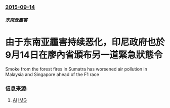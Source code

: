 ### [2015-09-14](/news/2015/09/14/index.md)

##### 东南亚霾害
# 由于东南亚霾害持续恶化，印尼政府也於9月14日在廖內省頒布另一道緊急狀態令 

Smoke from the forest fires in Sumatra has worsened air pollution in Malaysia and Singapore ahead of the F1 race


### 信息来源:

1. [Al](http://america.aljazeera.com/articles/2015/9/14/indonesia-declares-emergency-in-haze-hit-riau-province.html) [IMG](http://america.aljazeera.com/content/ajam/articles/2015/9/14/indonesia-declares-emergency-in-haze-hit-riau-province/jcr:content/image.img.jpg)
